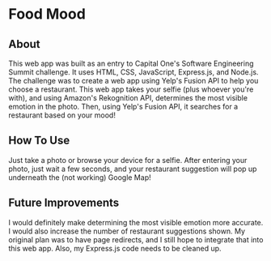 # Food Mood
## About
This web app was built as an entry to Capital One's Software Engineering Summit challenge. It uses HTML, CSS, JavaScript, Express.js, and Node.js. The challenge was to create a web app using Yelp's Fusion API to help you choose a restaurant. This web app takes your selfie (plus whoever you're with), and using Amazon's Rekognition API, determines the most visible emotion in the photo. Then, using Yelp's Fusion API, it searches for a restaurant based on your mood!
## How To Use
Just take a photo or browse your device for a selfie. After entering your photo, just wait a few seconds, and your restaurant suggestion will pop up underneath the (not working) Google Map!
## Future Improvements
I would definitely make determining the most visible emotion more accurate. I would also increase the number of restaurant suggestions shown. My original plan was to have page redirects, and I still hope to integrate that into this web app. Also, my Express.js code needs to be cleaned up.
